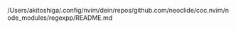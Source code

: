 /Users/akitoshiga/.config/nvim/dein/repos/github.com/neoclide/coc.nvim/node_modules/regexpp/README.md